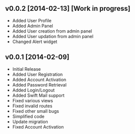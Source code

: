 v0.0.2 [2014-02-13] [Work in progress]
-------------------------------------

- Added User Profile
- Added Admin Panel
- Added User creation from admin panel
- Added User updation from admin panel
- Changed Alert widget

v0.0.1 [2014-02-09]
-------------------

- Initial Release
- Added User Registration
- Added Account Activation
- Added Password Retrieval
- Added Login/Logout
- Added Swift Mail support
- Fixed various views
- Fixed invalid routes
- Fixed other small bugs
- Simplified code
- Update migration
- Fixed Account Activation
